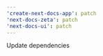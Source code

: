 ```yaml
---
'create-next-docs-app': patch
'next-docs-zeta': patch
'next-docs-ui': patch
---
```


Update dependencies
